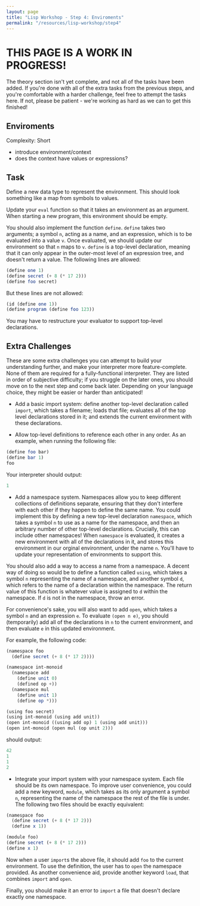 ```yaml
---
layout: page
title: "Lisp Workshop - Step 4: Enviroments"
permalink: "/resources/lisp-workshop/step4"
---
```

# THIS PAGE IS A WORK IN PROGRESS!
The theory section isn't yet complete, and not all of the tasks have been added. If you're done with all of the extra tasks from the previous steps, and you're comfortable with a harder challenge, feel free to attempt the tasks here. If not, please be patient - we're working as hard as we can to get this finished!

## Enviroments
Complexity: Short

- introduce environment/context
- does the context have values or expressions?

## Task
Define a new data type to represent the environment. This should look something like a map from symbols to values.

Update your `eval` function so that it takes an environment as an argument. When starting a new program, this environment should be empty.

You should also implement the function `define`.
`define` takes two arguments; a symbol `n`, acting as a name, and an expression, which is to be evaluated into a value `v`. Once evaluated, we should update our environment so that `n` maps to `v`.
`define` is a top-level declaration, meaning that it can only appear in the outer-most level of an expression tree, and doesn't return a value. The following lines are allowed:
```scheme
(define one 1)
(define secret (+ 8 (* 17 2)))
(define foo secret)
```
But these lines are not allowed:
```scheme
(id (define one 1))
(define program (define foo 123))
```
You may have to restructure your evaluator to support top-level declarations.

## Extra Challenges
These are some extra challenges you can attempt to build your understanding further, and make your interpreter more feature-complete. None of them are required for a fully-functional interpreter. They are listed in order of subjective difficulty; if you struggle on the later ones, you should move on to the next step and come back later. Depending on your language choice, they might be easier or harder than anticipated!

- Add a basic import system: define another top-level declaration called `import`, which takes a filename; loads that file; evaluates all of the top level declarations stored in it; and extends the current environment with these declarations.


- Allow top-level definitions to reference each other in any order. As an example, when running the following file:
```scheme
(define foo bar)
(define bar 1)
foo
```
Your interpreter should output:
```scheme
1
```

- Add a namespace system. Namespaces allow you to keep different collections of definitions separate, ensuring that they don't interfere with each other if they happen to define the same name. You could implement this by defining a new top-level declaration `namespace`, which takes a symbol `n` to use as a name for the namespace, and then an arbitrary number of other top-level declarations. Crucially, this can include other namespaces! When `namespace` is evaluated, it creates a new environment with all of the declarations in it, and stores this environment in our orginal environment, under the name `n`. You'll have to update your representation of environments to support this.

You should also add a way to access a name from a namespace. A decent way of doing so would be to define a function called `using`, which takes a symbol `n` representing the name of a namespace, and another symbol `d`, which refers to the name of a declaration within the namespace. The return value of this function is whatever value is assigned to `d` within the namespace. If `d` is not in the namespace, throw an error.

For convenience's sake, you will also want to add `open`, which takes a symbol `n` and an expression `e`. To evaluate `(open n e)`, you should (temporarily) add all of the declarations in `n` to the current environment, and then evaluate `e` in this updated environment.

For example, the following code:
```scheme
(namespace foo
  (define secret (+ 8 (* 17 2))))

(namespace int-monoid
  (namespace add
    (define unit 0)
    (defined op +))
  (namespace mul
    (define unit 1)
    (define op *)))

(using foo secret)
(using int-monoid (using add unit))
(open int-monoid ((using add op) 1 (using add unit)))
(open int-monoid (open mul (op unit 2)))
```
should output:
```scheme
42
1
1
2
```

- Integrate your import system with your namespace system. Each file should be its own namespace. To improve user convenience, you could add a new keyword, `module`, which takes as its only argument a symbol `n`, representing the name of the namespace the rest of the file is under. The following two files should be exactly equivalent:
```scheme
(namespace foo
  (define secret (+ 8 (* 17 2)))
  (define x 1))
```
```scheme
(module foo)
(define secret (+ 8 (* 17 2)))
(define x 1)
```
Now when a user `import`s the above file, it should add `foo` to the current environment. To use the definition, the user has to `open` the namespace provided. As another convenience aid, provide another keyword `load`, that combines `import` and `open`.

Finally, you should make it an error to `import` a file that doesn't declare exactly one namespace.
